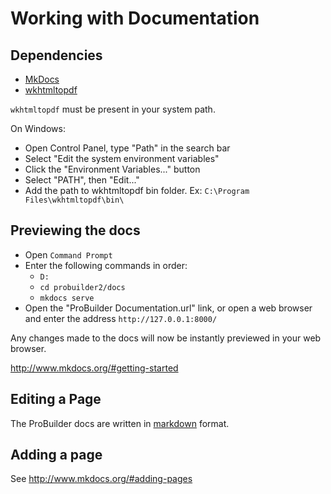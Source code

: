# Working with Documentation

## Dependencies

- [MkDocs](http://www.mkdocs.org/)
- [wkhtmltopdf](http://wkhtmltopdf.org/)

`wkhtmltopdf` must be present in your system path.  

On Windows:

- Open Control Panel, type "Path" in the search bar
- Select "Edit the system environment variables"
- Click the "Environment Variables..." button
- Select "PATH", then "Edit..."
- Add the path to wkhtmltopdf bin folder.  Ex: `C:\Program Files\wkhtmltopdf\bin\`

## Previewing the docs

- Open `Command Prompt`
- Enter the following commands in order:
	- `D:`
	- `cd probuilder2/docs`
	- `mkdocs serve`
- Open the "ProBuilder Documentation.url" link, or open a web browser and enter the address `http://127.0.0.1:8000/`

Any changes made to the docs will now be instantly previewed in your web browser.

http://www.mkdocs.org/#getting-started

## Editing a Page

The ProBuilder docs are written in [markdown](https://daringfireball.net/projects/markdown/syntax) format.

## Adding a page

See http://www.mkdocs.org/#adding-pages
